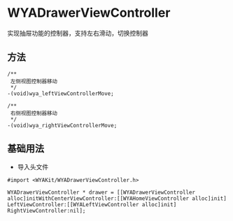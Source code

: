 # WYADrawerViewController
实现抽屉功能的控制器，支持左右滑动，切换控制器

## 方法
```
/**
 左侧视图控制器移动
 */
-(void)wya_leftViewControllerMove;

/**
 右侧视图控制器移动
 */
-(void)wya_rightViewControllerMove;
```

## 基础用法
* 导入头文件

```
#import <WYAKit/WYADrawerViewController.h>
```

```
WYADrawerViewController * drawer = [[WYADrawerViewController alloc]initWithCenterViewController:[[WYAHomeViewController alloc]init] LeftViewController:[[WYALeftViewController alloc]init] RightViewController:nil];
```


